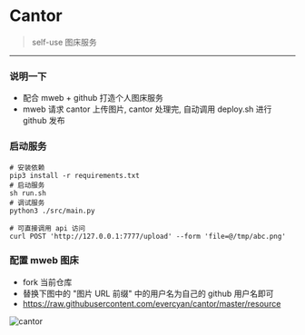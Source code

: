# Cantor

> self-use 图床服务

---

### 说明一下

- 配合 mweb + github 打造个人图床服务
- mweb 请求 cantor 上传图片, cantor 处理完, 自动调用 deploy.sh 进行 github 发布

### 启动服务

```shell
# 安装依赖
pip3 install -r requirements.txt
# 启动服务
sh run.sh
# 调试服务
python3 ./src/main.py
``` 

```shell
# 可直接调用 api 访问
curl POST 'http://127.0.0.1:7777/upload' --form 'file=@/tmp/abc.png'
```

### 配置 mweb 图床

- fork 当前仓库
- 替换下图中的 "图片 URL 前缀" 中的用户名为自己的 github 用户名即可
- https://raw.githubusercontent.com/evercyan/cantor/master/resource

![cantor](https://raw.githubusercontent.com/evercyan/cantor/master/resource/0d/0de45d50af211316ea73ab7350202866.png)